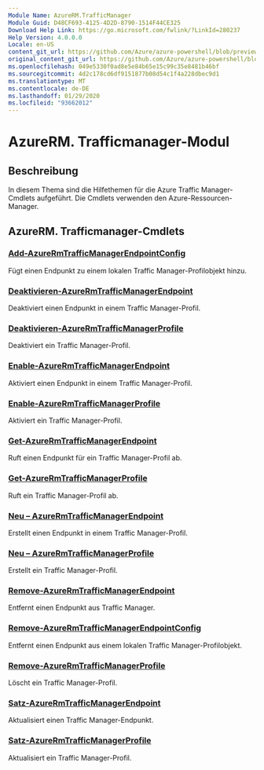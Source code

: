 ```yaml
---
Module Name: AzureRM.TrafficManager
Module Guid: D48CF693-4125-4D2D-8790-1514F44CE325
Download Help Link: https://go.microsoft.com/fwlink/?LinkId=280237
Help Version: 4.0.0.0
Locale: en-US
content_git_url: https://github.com/Azure/azure-powershell/blob/preview/src/ResourceManager/TrafficManager/Commands.TrafficManager2/help/AzureRM.TrafficManager.md
original_content_git_url: https://github.com/Azure/azure-powershell/blob/preview/src/ResourceManager/TrafficManager/Commands.TrafficManager2/help/AzureRM.TrafficManager.md
ms.openlocfilehash: 049e5330f0ad8e5e84b65e15c99c35e8481b46bf
ms.sourcegitcommit: 4d2c178cd6df9151877b08d54c1f4a228dbec9d1
ms.translationtype: MT
ms.contentlocale: de-DE
ms.lasthandoff: 01/29/2020
ms.locfileid: "93662012"
---
```

# AzureRM. Trafficmanager-Modul
## Beschreibung
In diesem Thema sind die Hilfethemen für die Azure Traffic Manager-Cmdlets aufgeführt. Die Cmdlets verwenden den Azure-Ressourcen-Manager.

## AzureRM. Trafficmanager-Cmdlets
### [Add-AzureRmTrafficManagerEndpointConfig](Add-AzureRmTrafficManagerEndpointConfig.md)
Fügt einen Endpunkt zu einem lokalen Traffic Manager-Profilobjekt hinzu.

### [Deaktivieren-AzureRmTrafficManagerEndpoint](Disable-AzureRmTrafficManagerEndpoint.md)
Deaktiviert einen Endpunkt in einem Traffic Manager-Profil.

### [Deaktivieren-AzureRmTrafficManagerProfile](Disable-AzureRmTrafficManagerProfile.md)
Deaktiviert ein Traffic Manager-Profil.

### [Enable-AzureRmTrafficManagerEndpoint](Enable-AzureRmTrafficManagerEndpoint.md)
Aktiviert einen Endpunkt in einem Traffic Manager-Profil.

### [Enable-AzureRmTrafficManagerProfile](Enable-AzureRmTrafficManagerProfile.md)
Aktiviert ein Traffic Manager-Profil.

### [Get-AzureRmTrafficManagerEndpoint](Get-AzureRmTrafficManagerEndpoint.md)
Ruft einen Endpunkt für ein Traffic Manager-Profil ab.

### [Get-AzureRmTrafficManagerProfile](Get-AzureRmTrafficManagerProfile.md)
Ruft ein Traffic Manager-Profil ab.

### [Neu – AzureRmTrafficManagerEndpoint](New-AzureRmTrafficManagerEndpoint.md)
Erstellt einen Endpunkt in einem Traffic Manager-Profil.

### [Neu – AzureRmTrafficManagerProfile](New-AzureRmTrafficManagerProfile.md)
Erstellt ein Traffic Manager-Profil.

### [Remove-AzureRmTrafficManagerEndpoint](Remove-AzureRmTrafficManagerEndpoint.md)
Entfernt einen Endpunkt aus Traffic Manager.

### [Remove-AzureRmTrafficManagerEndpointConfig](Remove-AzureRmTrafficManagerEndpointConfig.md)
Entfernt einen Endpunkt aus einem lokalen Traffic Manager-Profilobjekt.

### [Remove-AzureRmTrafficManagerProfile](Remove-AzureRmTrafficManagerProfile.md)
Löscht ein Traffic Manager-Profil.

### [Satz-AzureRmTrafficManagerEndpoint](Set-AzureRmTrafficManagerEndpoint.md)
Aktualisiert einen Traffic Manager-Endpunkt.

### [Satz-AzureRmTrafficManagerProfile](Set-AzureRmTrafficManagerProfile.md)
Aktualisiert ein Traffic Manager-Profil.


